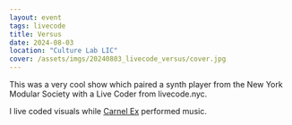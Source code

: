 ```yaml
---
layout: event
tags: livecode
title: Versus
date: 2024-08-03
location: "Culture Lab LIC"
cover: /assets/imgs/20240803_livecode_versus/cover.jpg
---
```


This was a very cool show which paired a synth player from
the New York Modular Society with a Live Coder from livecode.nyc.

I live coded visuals while [Carnel Ex](https://www.carnalex.com)
performed music.